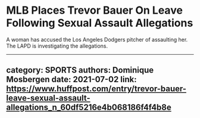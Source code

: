 # MLB Places Trevor Bauer On Leave Following Sexual Assault Allegations

A woman has accused the Los Angeles Dodgers pitcher of assaulting her. The LAPD is investigating the allegations.

---
category: SPORTS
authors: Dominique Mosbergen
date: 2021-07-02
link: https://www.huffpost.com/entry/trevor-bauer-leave-sexual-assault-allegations_n_60df5216e4b068186f4f4b8e
---

